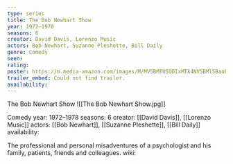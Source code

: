 ```yaml
---
type: series
title: The Bob Newhart Show
year: 1972–1978
seasons: 6
creator: David Davis, Lorenzo Music
actors: Bob Newhart, Suzanne Pleshette, Bill Daily
genre: Comedy
seen:
rating: 
poster: https://m.media-amazon.com/images/M/MV5BMTU5ODIxMTk4NV5BMl5BanBnXkFtZTcwMjQyNjQzMQ@@._V1_SX300.jpg
trailer_embed: Could not find trailer.
availability:
---
```

The Bob Newhart Show
![[The Bob Newhart Show.jpg]]

Comedy
year: 1972–1978
seasons: 6
creator: [[David Davis]], [[Lorenzo Music]]
actors: [[Bob Newhart]], [[Suzanne Pleshette]], [[Bill Daily]]
availability:

The professional and personal misadventures of a psychologist and his family, patients, friends and colleagues.
wiki: 


